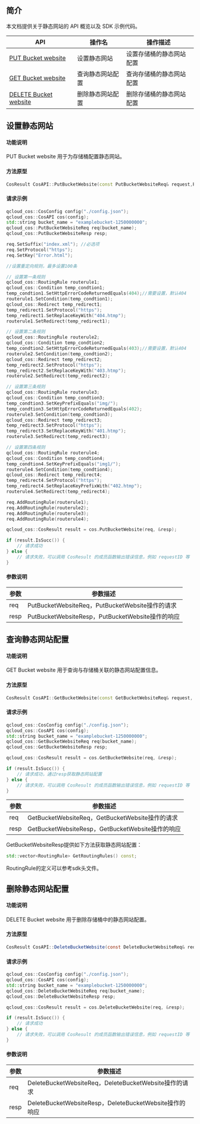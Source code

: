 

## 简介

本文档提供关于静态网站的 API 概览以及 SDK 示例代码。

| API                                                          | 操作名           | 操作描述                 |
| ------------------------------------------------------------ | ---------------- | ------------------------ |
| [PUT Bucket website](https://cloud.tencent.com/document/product/436/31930) | 设置静态网站     | 设置存储桶的静态网站配置 |
| [GET Bucket website](https://cloud.tencent.com/document/product/436/31929) | 查询静态网站配置 | 查询存储桶的静态网站配置 |
| [DELETE Bucket website](https://cloud.tencent.com/document/product/436/31928) | 删除静态网站配置 | 删除存储桶的静态网站配置 |

## 设置静态网站

#### 功能说明

PUT Bucket website 用于为存储桶配置静态网站。

#### 方法原型

```cpp
CosResult CosAPI::PutBucketWebsite(const PutBucketWebsiteReq& request,PutBucketWebsiteResp* response);
```

#### 请求示例

```cpp
qcloud_cos::CosConfig config("./config.json");
qcloud_cos::CosAPI cos(config);
std::string bucket_name = "examplebucket-1250000000";
qcloud_cos::PutBucketWebsiteReq req(bucket_name);
qcloud_cos::PutBucketWebsiteResp resp;

req.SetSuffix("index.xml"); //必选项
req.SetProtocol("https");
req.SetKey("Error.html");

//设置重定向规则，最多设置100条 

// 设置第一条规则
qcloud_cos::RoutingRule routerule1;
qcloud_cos::Condition temp_condtion1;
temp_condtion1.SetHttpErrorCodeReturnedEquals(404);//需要设置，默认404
routerule1.SetCondition(temp_condtion1);
qcloud_cos::Redirect temp_redirect1;
temp_redirect1.SetProtocol("https");
temp_redirect1.SetReplaceKeyWith("404.htmp");
routerule1.SetRedirect(temp_redirect1);

// 设置第二条规则
qcloud_cos::RoutingRule routerule2;
qcloud_cos::Condition temp_condtion2;
temp_condtion2.SetHttpErrorCodeReturnedEquals(403);//需要设置，默认404
routerule2.SetCondition(temp_condtion2);
qcloud_cos::Redirect temp_redirect2;
temp_redirect2.SetProtocol("https");
temp_redirect2.SetReplaceKeyWith("403.htmp");
routerule2.SetRedirect(temp_redirect2);

// 设置第三条规则
qcloud_cos::RoutingRule routerule3;
qcloud_cos::Condition temp_condtion3;
temp_condtion3.SetKeyPrefixEquals("img/");
temp_condtion3.SetHttpErrorCodeReturnedEquals(402);
routerule3.SetCondition(temp_condtion3);
qcloud_cos::Redirect temp_redirect3;
temp_redirect3.SetProtocol("https");
temp_redirect3.SetReplaceKeyWith("401.htmp");
routerule3.SetRedirect(temp_redirect3);

// 设置第四条规则
qcloud_cos::RoutingRule routerule4;
qcloud_cos::Condition temp_condtion4;
temp_condtion4.SetKeyPrefixEquals("img1/");
routerule4.SetCondition(temp_condtion4);
qcloud_cos::Redirect temp_redirect4;
temp_redirect4.SetProtocol("https");
temp_redirect4.SetReplaceKeyPrefixWith("402.htmp");
routerule4.SetRedirect(temp_redirect4);

req.AddRoutingRule(routerule1);
req.AddRoutingRule(routerule2);
req.AddRoutingRule(routerule3);
req.AddRoutingRule(routerule4);

qcloud_cos::CosResult result = cos.PutBucketWebsite(req, &resp);

if (result.IsSucc()) {
	// 请求成功
} else {
    // 请求失败，可以调用 CosResult 的成员函数输出错误信息，例如 requestID 等
} 
```

#### 参数说明

| 参数 | 参数描述                                  |
| ---- | ----------------------------------------- |
| req  | PutBucketWebsiteReq，PutBucketWebsite操作的请求  |
| resp | PutBucketWebsiteResp，PutBucketWebsite操作的响应 |


## 查询静态网站配置

#### 功能说明

GET Bucket website 用于查询与存储桶关联的静态网站配置信息。

#### 方法原型

```cpp
CosResult CosAPI::GetBucketWebsite(const GetBucketWebsiteReq& request, GetBucketWebsiteResp* response);
```

#### 请求示例

```cpp
qcloud_cos::CosConfig config("./config.json");
qcloud_cos::CosAPI cos(config);
std::string bucket_name = "examplebucket-1250000000";
qcloud_cos::GetBucketWebsiteReq req(bucket_name);
qcloud_cos::GetBucketWebsiteResp resp;

qcloud_cos::CosResult result = cos.GetBucketWebsite(req, &resp);

if (result.IsSucc()) {
	// 请求成功，通过resp获取静态网站配置
} else {
    // 请求失败，可以调用 CosResult 的成员函数输出错误信息，例如 requestID 等
} 
```

| 参数 | 参数描述                                  |
| ---- | ----------------------------------------- |
| req  | GetBucketWebsiteReq，GetBucketWebsite操作的请求  |
| resp | GetBucketWebsiteResp，GetBucketWebsite操作的响应 |


GetBucketWebsiteResp提供如下方法获取静态网站配置：
```cpp
std::vector<RoutingRule> GetRoutingRules() const;
```

RoutingRule的定义可以参考sdk头文件。


## 删除静态网站配置

#### 功能说明

DELETE Bucket website 用于删除存储桶中的静态网站配置。

#### 方法原型

```java
CosResult CosAPI::DeleteBucketWebsite(const DeleteBucketWebsiteReq& request, DeleteBucketWebsiteResp* response);
```

#### 请求示例

```cpp
qcloud_cos::CosConfig config("./config.json");
qcloud_cos::CosAPI cos(config);
std::string bucket_name = "examplebucket-1250000000";
qcloud_cos::DeleteBucketWebsiteReq req(bucket_name);
qcloud_cos::DeleteBucketWebsiteResp resp;

qcloud_cos::CosResult result = cos.DeleteBucketWebsite(req, &resp);

if (result.IsSucc()) {
	// 请求成功
} else {
    // 请求失败，可以调用 CosResult 的成员函数输出错误信息，例如 requestID 等
} 
```

#### 参数说明

| 参数 | 参数描述                                  |
| ---- | ----------------------------------------- |
| req  | DeleteBucketWebsiteReq，DeleteBucketWebsite操作的请求  |
| resp | DeleteBucketWebsiteResp，DeleteBucketWebsite操作的响应 |
